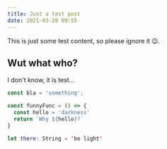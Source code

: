 ```yaml
---
title: Just a test post
date: 2021-03-28 09:55
---
```


This is just some test content, so please ignore it 😉.

## Wut what who?

I don't know, it is test...

```javascript
const bla = 'something';

const funnyFunc = () => {
  const hello = 'darkness'
  return `Why ${hello}?`
}
```

```swift
let there: String = 'be light'
```